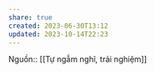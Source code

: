 ```yaml
---
share: true
created: 2023-06-30T13:12
updated: 2023-10-14T22:23
---
```

Nguồn:: [[Tự ngẫm nghĩ, trải nghiệm]]
